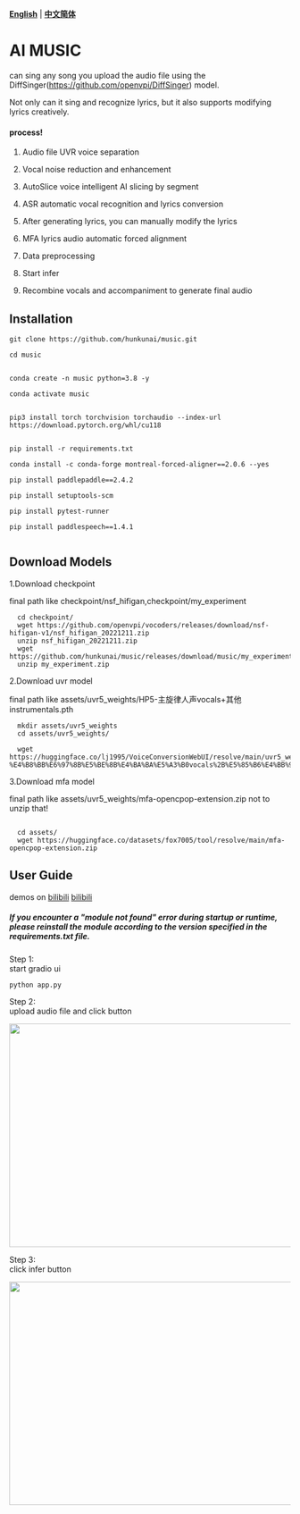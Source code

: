 [**English**](./README.md) | [**中文简体**](./README_zh.md)

# AI MUSIC

can sing any song you upload the audio file using the DiffSinger(https://github.com/openvpi/DiffSinger) model.

Not only can it sing and recognize lyrics, but it also supports modifying lyrics creatively.

#### process!


1. Audio file UVR voice separation

2. Vocal noise reduction and enhancement

3. AutoSlice voice intelligent AI slicing by segment

4. ASR automatic vocal recognition and lyrics conversion

5. After generating lyrics, you can manually modify the lyrics

6. MFA lyrics audio automatic forced alignment

7. Data preprocessing

8. Start infer

9. Recombine vocals and accompaniment to generate final audio

## Installation

```
git clone https://github.com/hunkunai/music.git

cd music


conda create -n music python=3.8 -y

conda activate music


pip3 install torch torchvision torchaudio --index-url https://download.pytorch.org/whl/cu118


pip install -r requirements.txt

conda install -c conda-forge montreal-forced-aligner==2.0.6 --yes

pip install paddlepaddle==2.4.2

pip install setuptools-scm

pip install pytest-runner

pip install paddlespeech==1.4.1


```


## Download Models

1.Download checkpoint 

final path like checkpoint/nsf_hifigan,checkpoint/my_experiment
```
  cd checkpoint/
  wget https://github.com/openvpi/vocoders/releases/download/nsf-hifigan-v1/nsf_hifigan_20221211.zip
  unzip nsf_hifigan_20221211.zip
  wget https://github.com/hunkunai/music/releases/download/music/my_experiment.zip
  unzip my_experiment.zip

```

2.Download uvr model 


final path like assets/uvr5_weights/HP5-主旋律人声vocals+其他instrumentals.pth

```
  mkdir assets/uvr5_weights
  cd assets/uvr5_weights/

  wget https://huggingface.co/lj1995/VoiceConversionWebUI/resolve/main/uvr5_weights/HP5-%E4%B8%BB%E6%97%8B%E5%BE%8B%E4%BA%BA%E5%A3%B0vocals%2B%E5%85%B6%E4%BB%96instrumentals.pth

```

3.Download mfa model 

final path like assets/uvr5_weights/mfa-opencpop-extension.zip
not to unzip that!

```

  cd assets/
  wget https://huggingface.co/datasets/fox7005/tool/resolve/main/mfa-opencpop-extension.zip

```


## User Guide

demos on [bilibili](https://www.bilibili.com/video/BV1wG41197K4/)   [bilibili](https://www.bilibili.com/video/BV1bN41137UA/?vd_source=5afbd824d0483e6ab60779ed3faa4535)


##### If you encounter a "module not found" error during startup or runtime, please reinstall the module according to the version specified in the requirements.txt file.

Step 1:<br/>
    start gradio ui

```
python app.py

```

Step 2:<br/>
    upload audio file and click button
    <div>
      <img alt="" src="https://github.com/hunkunai/music/blob/main/WechatIMG543.jpeg" width="600" height="400" />
    <div/>



Step 3:<br/>
    click infer button
    <div>
      <img alt="" src="https://github.com/hunkunai/music/blob/main/WechatIMG544.jpeg" width="600" height="400" />
    <div/>








